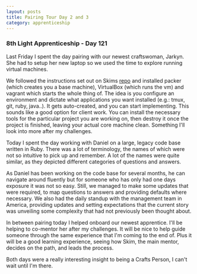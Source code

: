 ```yaml
---
layout: posts
title: Pairing Tour Day 2 and 3
category: apprenticeship
---
```

### 8th Light Apprenticeship - Day 121

Last Friday I spent the day pairing with our newest craftswoman, Jarkyn. She had to setup her new laptop so we used the time to explore running virtual machines.

<!--break--> 

We followed the instructions set out on Skims [repo](https://github.com/sl4m/vm) and installed packer (which creates you a base machine), VirtualBox (which runs the vm) and vagrant which starts the whole thing of.  The idea is you configure an environment and dictate what applications you want installed (e.g.: tmux, git, ruby, java..). It gets auto-created, and you can start implementing. This sounds like a good option for client work. You can install the necessary tools for the particular project you are working on, then destroy it once the project is finished, leaving your actual core machine clean. Something I'll look into more after my challenges.

Today I spent the day working with Daniel on a large, legacy code base written in Ruby. There was a lot of terminology, the names of which were not so intuitive to pick up and remember. A lot of the names were quite similar, as they depicted different categories of questions and answers. 

As Daniel has been working on the code base for several months, he can navigate around fluently but for someone who has only had one days exposure it was not so easy. Still, we managed to make some updates that were required, to map questions to answers and providing defaults where necessary. We also had the daily standup with the management team in America, providing updates and setting expectations that the current story was unveiling some complexity that had not previously been thought about. 

In between pairing today I helped onboard our newest apprentice. I'll be helping to co-mentor her after my challenges. It will be nice to help guide someone through the same experience that I'm coming to the end of. Plus it will be a good learning experience, seeing how Skim, the main mentor, decides on the path, and leads the process.

Both days were a really interesting insight to being a Crafts Person, I can't wait until I'm there.



